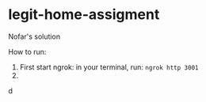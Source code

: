 # legit-home-assigment

Nofar's solution

How to run:

1. First start ngrok: in your terminal, run:
   `ngrok http 3001`
2. 
d
